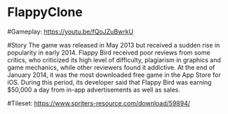 # FlappyClone
 
 #Gameplay:
 https://youtu.be/fQoJZuBwrkU
 
#Story
The game was released in May 2013 but received a sudden rise in popularity in early 2014. Flappy Bird received poor reviews from some critics, who criticized its high level of difficulty, plagiarism in graphics and game mechanics, while other reviewers found it addictive. At the end of January 2014, it was the most downloaded free game in the App Store for iOS. During this period, its developer said that Flappy Bird was earning $50,000 a day from in-app advertisements as well as sales. 

#Tileset:
https://www.spriters-resource.com/download/59894/

